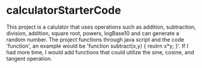 # calculatorStarterCode
This project is a calulator that uses operations such as addition, 
subtraction, division, addition, square root, powers, logBase10 and
can generate a random number. The project functions through java script and
the code 'function', an example would be 'function subtract(x,y)  { reutrn x*y; }'.
If I had more time, I would add functions that could utilize the sine,
cosine, and tangent operation.